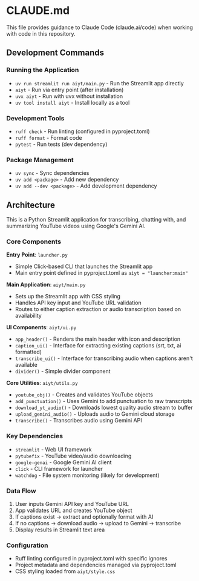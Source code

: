 # CLAUDE.md

This file provides guidance to Claude Code (claude.ai/code) when working with code in this repository.

## Development Commands

### Running the Application
- `uv run streamlit run aiyt/main.py` - Run the Streamlit app directly
- `aiyt` - Run via entry point (after installation)
- `uvx aiyt` - Run with uvx without installation
- `uv tool install aiyt` - Install locally as a tool

### Development Tools
- `ruff check` - Run linting (configured in pyproject.toml)
- `ruff format` - Format code
- `pytest` - Run tests (dev dependency)

### Package Management
- `uv sync` - Sync dependencies
- `uv add <package>` - Add new dependency
- `uv add --dev <package>` - Add development dependency

## Architecture

This is a Python Streamlit application for transcribing, chatting with, and summarizing YouTube videos using Google's Gemini AI.

### Core Components

**Entry Point**: `launcher.py`
- Simple Click-based CLI that launches the Streamlit app
- Main entry point defined in pyproject.toml as `aiyt = "launcher:main"`

**Main Application**: `aiyt/main.py`
- Sets up the Streamlit app with CSS styling
- Handles API key input and YouTube URL validation
- Routes to either caption extraction or audio transcription based on availability

**UI Components**: `aiyt/ui.py`
- `app_header()` - Renders the main header with icon and description
- `caption_ui()` - Interface for extracting existing captions (srt, txt, ai formatted)
- `transcribe_ui()` - Interface for transcribing audio when captions aren't available
- `divider()` - Simple divider component

**Core Utilities**: `aiyt/utils.py`
- `youtube_obj()` - Creates and validates YouTube objects
- `add_punctuation()` - Uses Gemini to add punctuation to raw transcripts
- `download_yt_audio()` - Downloads lowest quality audio stream to buffer
- `upload_gemini_audio()` - Uploads audio to Gemini cloud storage
- `transcribe()` - Transcribes audio using Gemini API

### Key Dependencies
- `streamlit` - Web UI framework
- `pytubefix` - YouTube video/audio downloading
- `google-genai` - Google Gemini AI client
- `click` - CLI framework for launcher
- `watchdog` - File system monitoring (likely for development)

### Data Flow
1. User inputs Gemini API key and YouTube URL
2. App validates URL and creates YouTube object
3. If captions exist → extract and optionally format with AI
4. If no captions → download audio → upload to Gemini → transcribe
5. Display results in Streamlit text area

### Configuration
- Ruff linting configured in pyproject.toml with specific ignores
- Project metadata and dependencies managed via pyproject.toml
- CSS styling loaded from `aiyt/style.css`